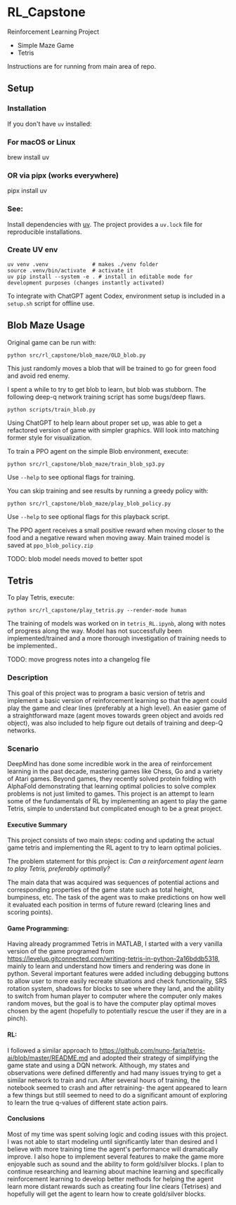 # RL_Capstone
Reinforcement Learning Project
- Simple Maze Game
- Tetris

Instructions are for running from main area of repo.
## Setup

### Installation
If you don't have `uv` installed:
### For macOS or Linux
brew install uv
### OR via pipx (works everywhere)
pipx install uv
### See:
Install dependencies with [uv](https://github.com/astral-sh/uv). The project
provides a `uv.lock` file for reproducible installations. 

### Create UV env
```
uv venv .venv              # makes ./venv folder
source .venv/bin/activate  # activate it
uv pip install --system -e . # install in editable mode for development purposes (changes instantly activated)
```

To integrate with ChatGPT agent Codex, environment setup is included in a `setup.sh` script for offline use.

## Blob Maze Usage

Original game can be run with:
```
python src/rl_capstone/blob_maze/OLD_blob.py
```
This just randomly moves a blob that will be trained to go for green food and avoid red enemy.

I spent a while to try to get blob to learn, but blob was stubborn. The following deep-q network training script has some bugs/deep flaws.
```
python scripts/train_blob.py
```

Using ChatGPT to help learn about proper set up, was able to get a refactored version of game with simpler graphics. Will look into matching former style for visualization.

To train a PPO agent on the simple Blob environment, execute:
```
python src/rl_capstone/blob_maze/train_blob_sp3.py
```

Use `--help` to see optional flags for training.

You can skip training and see results by running a greedy policy with:
```
python src/rl_capstone/blob_maze/play_blob_policy.py
```

Use `--help` to see optional flags for this playback script.

The PPO agent receives a small positive reward when moving closer to the food and a negative reward when moving away. Main trained model is saved at `ppo_blob_policy.zip`

TODO: blob model needs moved to better spot

## Tetris
To play Tetris, execute:
```
python src/rl_capstone/play_tetris.py --render-mode human
```

The training of models was worked on in `tetris_RL.ipynb`, along with notes of progress along the way. Model has not successfully been implemented/trained and a more thorough investigation of training needs to be implemented..

TODO: move progress notes into a changelog file

### Description

This goal of this project was to program a basic version of tetris and implement a basic version of reinforcement learning so that the agent could play the game and clear lines (preferably at a high level). An easier game of a straightforward maze (agent moves towards green object and avoids red object), was also included to help figure out details of training and deep-Q networks.

### Scenario

DeepMind has done some incredible work in the area of reinforcement learning in the past decade, mastering games like Chess, Go and a variety of Atari games. Beyond games, they recently solved protein folding with AlphaFold demonstrating that learning optimal policies to solve complex problems is not just limited to games. This project is an attempt to learn some of the fundamentals of RL by implementing an agent to play the game Tetris, simple to understand but complicated enough to be a great project.

#### Executive Summary

This project consists of two main steps: coding and updating the actual game tetris and implementing the RL agent to try to learn optimal policies. 

The problem statement for this project is: _Can a reinforcement agent learn to play Tetris, preferably optimally?_

The main data that was acquired was sequences of potential actions and corresponding properties of the game state such as total height, bumpiness,  etc. The task of the agent was to make predictions on how well it evaluated each position in terms of future reward (clearing lines and scoring points).


#### Game Programming: 
Having already programmed Tetris in MATLAB, I started with a very vanilla version of the game programed from https://levelup.gitconnected.com/writing-tetris-in-python-2a16bddb5318, mainly to learn and understand how timers and rendering was done in python. Several important features were added including debugging buttons to allow user to more easily recreate situations and check functionality, SRS rotation system, shadows for blocks to see where they land, and the ability to switch from human player to computer where the computer only makes random moves, but the goal is to have the computer play optimal moves chosen by the agent (hopefully to potentially rescue the user if they are in a pinch).


#### RL:

I followed a similar approach to https://github.com/nuno-faria/tetris-ai/blob/master/README.md and adopted their strategy of simplifying the game state and using a DQN network. Although, my states and observations were defined differently and had many issues trying to get a similar network to train and run. After several hours of training, the notebook seemed to crash and after retraining- the agent appeared to learn a few things but still seemed to need to do a significant amount of exploring to learn the true q-values of different state action pairs.


#### Conclusions
Most of my time was spent solving logic and coding issues with this project. I was not able to start modeling until significantly later than desired and I believe with more training time the agent's performance will dramatically improve. I also hope to implement several features to make the game more enjoyable such as sound and the ability to form gold/silver blocks. I plan to continue researching and learning about machine learning and specifically reinforcement learning to develop better methods for helping the agent learn more distant rewards such as creating four line clears (Tetrises) and hopefully will get the agent to learn how to create gold/silver blocks.
